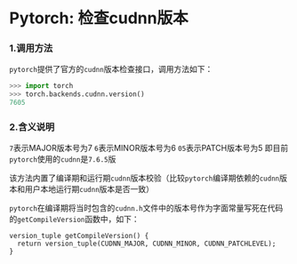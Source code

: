 # Pytorch: 检查cudnn版本

### 1.调用方法
`pytorch`提供了官方的`cudnn`版本检查接口，调用方法如下：

```python
>>> import torch
>>> torch.backends.cudnn.version()
7605
```


### 2.含义说明
`7`表示MAJOR版本号为7
`6`表示MINOR版本号为6
`05`表示PATCH版本号为5
即目前`pytorch`使用的`cudnn`是`7.6.5`版

该方法内置了编译期和运行期`cudnn`版本校验（比较`pytorch`编译期依赖的`cudnn`版本和用户本地运行期`cudnn`版本是否一致）

`pytorch`在编译期将当时包含的`cudnn.h`文件中的版本号作为字面常量写死在代码的`getCompileVersion`函数中，如下：

```cuda
version_tuple getCompileVersion() {
  return version_tuple(CUDNN_MAJOR, CUDNN_MINOR, CUDNN_PATCHLEVEL);
}
```